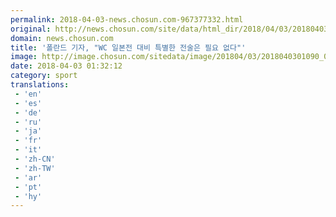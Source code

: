 ```yaml
---
permalink: 2018-04-03-news.chosun.com-967377332.html
original: http://news.chosun.com/site/data/html_dir/2018/04/03/2018040301137.html
domain: news.chosun.com
title: '폴란드 기자, "WC 일본전 대비 특별한 전술은 필요 없다"'
image: http://image.chosun.com/sitedata/image/201804/03/2018040301090_0.jpg
date: 2018-04-03 01:32:12
category: sport
translations: 
 - 'en'
 - 'es'
 - 'de'
 - 'ru'
 - 'ja'
 - 'fr'
 - 'it'
 - 'zh-CN'
 - 'zh-TW'
 - 'ar'
 - 'pt'
 - 'hy'
---
```



